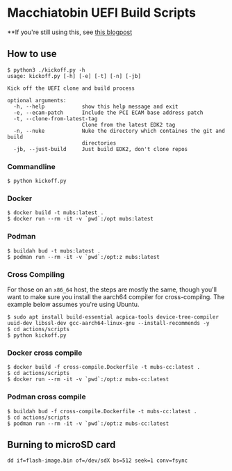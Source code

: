 # Macchiatobin UEFI Build Scripts

**If you're still using this, see [this blogpost](https://blog.adrianlucrececeleste.page/posts/marvell-drr-code-and-gcc/)

## How to use

```
$ python3 ./kickoff.py -h   
usage: kickoff.py [-h] [-e] [-t] [-n] [-jb]

Kick off the UEFI clone and build process

optional arguments:
  -h, --help            show this help message and exit
  -e, --ecam-patch      Include the PCI ECAM base address patch
  -t, --clone-from-latest-tag
                        Clone from the latest EDK2 tag
  -n, --nuke            Nuke the directory which containes the git and build
                        directories
  -jb, --just-build     Just build EDK2, don't clone repos
```

### Commandline

```shell
$ python kickoff.py
```

### Docker

```shell
$ docker build -t mubs:latest .
$ docker run --rm -it -v `pwd`:/opt mubs:latest
```

### Podman

```shell
$ buildah bud -t mubs:latest .
$ podman run --rm -it -v `pwd`:/opt:z mubs:latest
```

### Cross Compiling

For those on an `x86_64` host, the steps are mostly the same, though you'll want
to make sure you install the aarch64 compiler for cross-compilng. The example
below assumes you're using Ubuntu.

```shell
$ sudo apt install build-essential acpica-tools device-tree-compiler uuid-dev libssl-dev gcc-aarch64-linux-gnu --install-recommends -y
$ cd actions/scripts
$ python kickoff.py
```

### Docker cross compile

```shell
$ docker build -f cross-compile.Dockerfile -t mubs-cc:latest .
$ cd actions/scripts
$ docker run --rm -it -v `pwd`:/opt:z mubs-cc:latest
```

### Podman cross compile

```shell
$ buildah bud -f cross-compile.Dockerfile -t mubs-cc:latest .
$ cd actions/scripts
$ podman run --rm -it -v `pwd`:/opt:z mubs-cc:latest
```

## Burning to microSD card

`dd if=flash-image.bin of=/dev/sdX bs=512 seek=1 conv=fsync`
